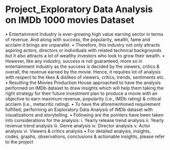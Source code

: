# Project_Exploratory Data Analysis on IMDb 1000 movies Dataset
•	Entertainment Industry is ever-growing high value earning sector in terms of revenue. And along with success, the popularity, wealth, fame and acclaim it brings are unparallel.
•	Therefore, this industry not only attracts aspiring actors, directors or individuals with related technical backgrounds but it also attracts a lot of wealthy investors who look to grow their wealth.
•	However, like any industry, success is not guaranteed, more so in entertainment industry as the success is decided by the viewers, critics & overall, the revenue earned by the movie. Hence, it requires lot of analysis with respect to the likes & dislikes of viewers, critics, trends, sentiments etc.
•	Resulting the Movies Production House approached to have the analysis performed on IMDb dataset to draw insights which will help them taking the right strategy for their future investment plan to produce a movie with an objective to earn maximum revenue, popularity (i.e., IMDb rating) & critical acclaim (i.e., metacritic rating).
•	To have the aforementioned requirement fulfilled, performing an Exploratory Data Analysis of IMDb dataset with visualizations and storytelling.
•	Following are the pointers have been taken into considerations for the analysis:
i.	Yearly release trend analysis
ii.	Yearly revenue trend analysis
iii.	Genre analysis
iv.	Director analysis
v.	Actor analysis
vi.	Viewers & critics analysis
•	For detailed analysis, insights, codes, graphs, observations, conclusions & actionable insights, please refer to the project
